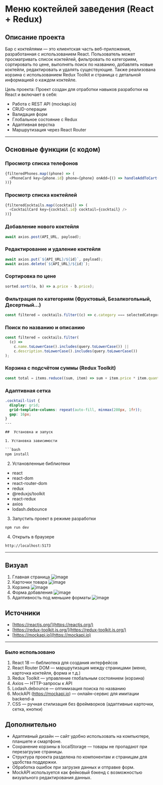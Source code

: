 #  Меню коктейлей заведения (React + Redux)

##  Описание проекта

Бар с коктейлями — это клиентская часть веб-приложения, разработанная с использованием React. Пользователь может просматривать список коктейлей, фильтровать по категориям, сортировать по цене, выполнять поиск по названию, добавлять новые коктейли, редактировать и удалять существующие. Также реализована корзина с использованием Redux Toolkit и страница с детальной информацией о каждом коктейле.

Цель проекта: Проект создан для отработки навыков разработки на React и включает в себя:

* Работа с REST API (mockapi.io)
* CRUD-операции
* Валидация форм
* Глобальное состояние с Redux
* Адаптивная верстка
*  Маршрутизация через React Router

---

##  Основные функции (с кодом)

###  Просмотр списка телефонов

```js
{filteredPhones.map((phone) => (
  <PhoneCard key={phone.id} phone={phone} onAdd={() => handleAddToCart(phone)} />
))}
```

###  Просмотр списка коктейлей

```js
{filteredCocktails.map((cocktail) => (
  <CocktailCard key={cocktail.id} cocktail={cocktail} />
))}

```

###  Добавление нового коктейля

```js
await axios.post(API_URL, payload);
```

### Редактирование и удаление коктейля

```js
await axios.put(`${API_URL}/${id}`, payload); 
await axios.delete(`${API_URL}/${id}`); 
```

###  Сортировка по цене

```js
sorted.sort((a, b) => a.price - b.price);
```

###  Фильтрация по категориям (Фруктовый, Безалкогольный, Десертный…)

```js
const filtered = cocktails.filter((c) => c.category === selectedCategory);
```

###  Поиск по названию и описанию

```js
const filtered = cocktails.filter(
  (c) =>
    c.name.toLowerCase().includes(query.toLowerCase()) ||
    c.description.toLowerCase().includes(query.toLowerCase())
);
```

###  Корзина с подсчётом суммы (Redux Toolkit)

```js
const total = items.reduce((sum, item) => sum + item.price * item.quantity, 0);
```

###  Адаптивная сетка

```css
.cocktail-list {
  display: grid;
  grid-template-columns: repeat(auto-fill, minmax(280px, 1fr));
  gap: 16px;
}
---

##  Установка и запуск

1. Установка зависимости

```bash
npm install
```
2. Установленные библиотеки

- react
- react-dom
- react-router-dom
- redux
- @reduxjs/toolkit
- react-redux
- axios
- lodash.debounce

3.  Запустить проект в режиме разработки

```bash
npm run dev
```

4. Открыть в браузере
```bash
http://localhost:5173
```
---
## Визуал
1. Главная страница 
![image](https://github.com/user-attachments/assets/4be58d92-3a37-4d9b-9b4f-acffa9e0bfa8)
2. Карточки товара
![image](https://github.com/user-attachments/assets/126ae268-e7a6-428a-8958-44e948b94f6a)
3. Корзина
![image](https://github.com/user-attachments/assets/aea7c4c9-64cf-4e7a-a155-d6ba04324cc6)
4. Форма добавления
![image](https://github.com/user-attachments/assets/c3ec14cc-19fe-4cc2-b761-8e3bdd9e3ca5)
5. Адаптивность под меньшие форматы 
![image](https://github.com/user-attachments/assets/a716da67-bbd2-4bcc-9e02-00ea994bb138)


##  Источники

* [https://reactjs.org/](https://reactjs.org/)
* [https://redux-toolkit.js.org/](https://redux-toolkit.js.org/)
* [https://mockapi.io](https://mockapi.io)

---
### Было использовано
1. React 18 — библиотека для создания интерфейсов
2. React Router DOM — маршрутизация между страницами (меню, карточка коктейля, форма и т.д.)
3. Redux Toolkit — управление глобальным состоянием (корзина)
4. Axios — HTTP-запросы к API
5. Lodash.debounce — оптимизация поиска по названию
6. MockAPI (https://mockapi.io) — онлайн-сервис для имитации backend-а
7. CSS — ручная стилизация без фреймворков (адаптивные карточки, сетка, кнопки)

##  Дополнительно

* Адаптивный дизайн — сайт удобно использовать на компьютере, планшете и смартфоне.
* Сохранение корзины в localStorage — товары не пропадают при перезагрузке страницы.
* Структура проекта разделена по компонентам и страницам для удобства поддержки.
* Обработка ошибок при загрузке данных и отправке форм.
* MockAPI используется как фейковый бэкенд с возможностью визуального редактирования данных.
